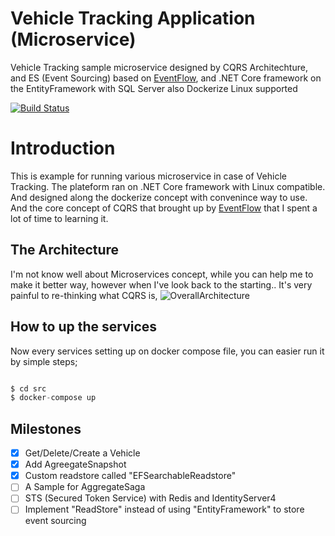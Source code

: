 # Vehicle Tracking Application (Microservice)
Vehicle Tracking sample microservice designed by CQRS Architechture, and ES (Event Sourcing) based on [EventFlow](https://github.com/eventflow/EventFlow), and .NET Core framework on the EntityFramework with SQL Server also Dockerize Linux supported

[![Build Status](https://dev.azure.com/mongkoneiadon/VehicleTracker/_apis/build/status/MongkonEiadon.VehicleTracker?branchName=master)](https://dev.azure.com/mongkoneiadon/VehicleTracker/_build/latest?definitionId=2&branchName=master)

# Introduction
This is example for running various microservice in case of Vehicle Tracking. The plateform ran on .NET Core framework with Linux compatible. And designed along the dockerize concept with convenince way to use. And the core concept of CQRS that brought up by [EventFlow](https://github.com/eventflow/EventFlow) that I spent a lot of time to learning it. 


## The Architecture
I'm not know well about Microservices concept, while you can help me to make it better way, however when I've look back to the starting.. It's very painful to re-thinking what CQRS is, 
![OverallArchitecture](https://github.com/MongkonEiadon/VehicleTracker/blob/master/img/architecture.PNG)


## How to up the services
Now every services setting up on docker compose file, you can easier run it by simple steps;
``` javascript

$ cd src
$ docker-compose up

```
## Milestones
- [x] Get/Delete/Create a Vehicle
- [x] Add AgreegateSnapshot
- [x] Custom readstore called "EFSearchableReadstore"
- [ ] A Sample for AggregateSaga
- [ ] STS (Secured Token Service) with Redis and IdentityServer4
- [ ] Implement "ReadStore" instead of using "EntityFramework" to store event sourcing
